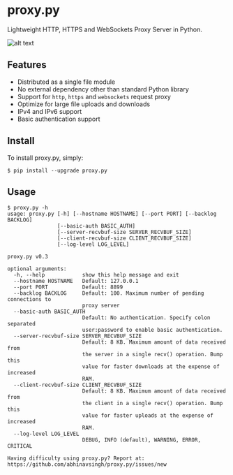 proxy.py
========

Lightweight HTTP, HTTPS and WebSockets Proxy Server in Python.

![alt text](https://travis-ci.org/abhinavsingh/proxy.py.svg?branch=develop "Build Status")

Features
--------

- Distributed as a single file module
- No external dependency other than standard Python library
- Support for `http`, `https` and `websockets` request proxy
- Optimize for large file uploads and downloads
- IPv4 and IPv6 support
- Basic authentication support

Install
-------

To install proxy.py, simply:

	$ pip install --upgrade proxy.py

Usage
-----

```
$ proxy.py -h
usage: proxy.py [-h] [--hostname HOSTNAME] [--port PORT] [--backlog BACKLOG]
                [--basic-auth BASIC_AUTH]
                [--server-recvbuf-size SERVER_RECVBUF_SIZE]
                [--client-recvbuf-size CLIENT_RECVBUF_SIZE]
                [--log-level LOG_LEVEL]

proxy.py v0.3

optional arguments:
  -h, --help            show this help message and exit
  --hostname HOSTNAME   Default: 127.0.0.1
  --port PORT           Default: 8899
  --backlog BACKLOG     Default: 100. Maximum number of pending connections to
                        proxy server
  --basic-auth BASIC_AUTH
                        Default: No authentication. Specify colon separated
                        user:password to enable basic authentication.
  --server-recvbuf-size SERVER_RECVBUF_SIZE
                        Default: 8 KB. Maximum amount of data received from
                        the server in a single recv() operation. Bump this
                        value for faster downloads at the expense of increased
                        RAM.
  --client-recvbuf-size CLIENT_RECVBUF_SIZE
                        Default: 8 KB. Maximum amount of data received from
                        the client in a single recv() operation. Bump this
                        value for faster uploads at the expense of increased
                        RAM.
  --log-level LOG_LEVEL
                        DEBUG, INFO (default), WARNING, ERROR, CRITICAL

Having difficulty using proxy.py? Report at:
https://github.com/abhinavsingh/proxy.py/issues/new
```

